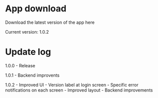 # App download

Download the latest version of the app here

Current version: 1.0.2

# Update log

1.0.0 - Release

1.0.1 - Backend improvents

1.0.2 - Improved UI
      - Version label at login screen
      - Specific error notifications on each screen
      - Improved layout
      - Backend improvements
